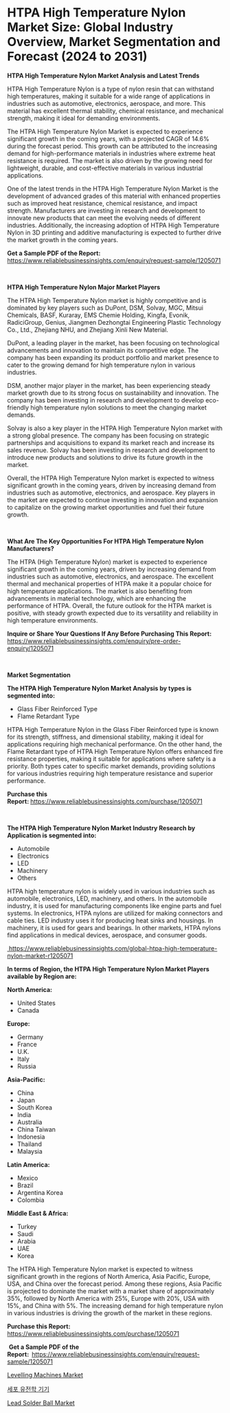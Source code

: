 <p><h1>HTPA High Temperature Nylon Market Size: Global Industry Overview, Market Segmentation and Forecast (2024 to 2031)</h1></p><p><strong>HTPA High Temperature Nylon Market Analysis and Latest Trends</strong></p>
<p><p>HTPA High Temperature Nylon is a type of nylon resin that can withstand high temperatures, making it suitable for a wide range of applications in industries such as automotive, electronics, aerospace, and more. This material has excellent thermal stability, chemical resistance, and mechanical strength, making it ideal for demanding environments.</p><p>The HTPA High Temperature Nylon Market is expected to experience significant growth in the coming years, with a projected CAGR of 14.6% during the forecast period. This growth can be attributed to the increasing demand for high-performance materials in industries where extreme heat resistance is required. The market is also driven by the growing need for lightweight, durable, and cost-effective materials in various industrial applications.</p><p>One of the latest trends in the HTPA High Temperature Nylon Market is the development of advanced grades of this material with enhanced properties such as improved heat resistance, chemical resistance, and impact strength. Manufacturers are investing in research and development to innovate new products that can meet the evolving needs of different industries. Additionally, the increasing adoption of HTPA High Temperature Nylon in 3D printing and additive manufacturing is expected to further drive the market growth in the coming years.</p></p>
<p><strong>Get a Sample PDF of the Report:&nbsp;</strong> <a href="https://www.reliablebusinessinsights.com/enquiry/request-sample/1205071">https://www.reliablebusinessinsights.com/enquiry/request-sample/1205071</a></p>
<p>&nbsp;</p>
<p><strong>HTPA High Temperature Nylon Major Market Players</strong></p>
<p><p>The HTPA High Temperature Nylon market is highly competitive and is dominated by key players such as DuPont, DSM, Solvay, MGC, Mitsui Chemicals, BASF, Kuraray, EMS Chemie Holding, Kingfa, Evonik, RadiciGroup, Genius, Jiangmen Dezhongtai Engineering Plastic Technology Co., Ltd., Zhejiang NHU, and Zhejiang Xinli New Material.</p><p>DuPont, a leading player in the market, has been focusing on technological advancements and innovation to maintain its competitive edge. The company has been expanding its product portfolio and market presence to cater to the growing demand for high temperature nylon in various industries.</p><p>DSM, another major player in the market, has been experiencing steady market growth due to its strong focus on sustainability and innovation. The company has been investing in research and development to develop eco-friendly high temperature nylon solutions to meet the changing market demands.</p><p>Solvay is also a key player in the HTPA High Temperature Nylon market with a strong global presence. The company has been focusing on strategic partnerships and acquisitions to expand its market reach and increase its sales revenue. Solvay has been investing in research and development to introduce new products and solutions to drive its future growth in the market.</p><p>Overall, the HTPA High Temperature Nylon market is expected to witness significant growth in the coming years, driven by increasing demand from industries such as automotive, electronics, and aerospace. Key players in the market are expected to continue investing in innovation and expansion to capitalize on the growing market opportunities and fuel their future growth.</p></p>
<p>&nbsp;</p>
<p><strong>What Are The Key Opportunities For HTPA High Temperature Nylon Manufacturers?</strong></p>
<p><p>The HTPA (High Temperature Nylon) market is expected to experience significant growth in the coming years, driven by increasing demand from industries such as automotive, electronics, and aerospace. The excellent thermal and mechanical properties of HTPA make it a popular choice for high temperature applications. The market is also benefiting from advancements in material technology, which are enhancing the performance of HTPA. Overall, the future outlook for the HTPA market is positive, with steady growth expected due to its versatility and reliability in high temperature environments.</p></p>
<p><strong>Inquire or Share Your Questions If Any Before Purchasing This Report:</strong> <a href="https://www.reliablebusinessinsights.com/enquiry/pre-order-enquiry/1205071">https://www.reliablebusinessinsights.com/enquiry/pre-order-enquiry/1205071</a></p>
<p>&nbsp;</p>
<p><strong>Market Segmentation</strong></p>
<p><strong>The HTPA High Temperature Nylon Market Analysis by types is segmented into:</strong></p>
<p><ul><li>Glass Fiber Reinforced Type</li><li>Flame Retardant Type</li></ul></p>
<p><p>HTPA High Temperature Nylon in the Glass Fiber Reinforced type is known for its strength, stiffness, and dimensional stability, making it ideal for applications requiring high mechanical performance. On the other hand, the Flame Retardant type of HTPA High Temperature Nylon offers enhanced fire resistance properties, making it suitable for applications where safety is a priority. Both types cater to specific market demands, providing solutions for various industries requiring high temperature resistance and superior performance.</p></p>
<p><strong>Purchase this Report:&nbsp;</strong><a href="https://www.reliablebusinessinsights.com/purchase/1205071">https://www.reliablebusinessinsights.com/purchase/1205071</a></p>
<p>&nbsp;</p>
<p><strong>The HTPA High Temperature Nylon Market Industry Research by Application is segmented into:</strong></p>
<p><ul><li>Automobile</li><li>Electronics</li><li>LED</li><li>Machinery</li><li>Others</li></ul></p>
<p><p>HTPA high temperature nylon is widely used in various industries such as automobile, electronics, LED, machinery, and others. In the automobile industry, it is used for manufacturing components like engine parts and fuel systems. In electronics, HTPA nylons are utilized for making connectors and cable ties. LED industry uses it for producing heat sinks and housings. In machinery, it is used for gears and bearings. In other markets, HTPA nylons find applications in medical devices, aerospace, and consumer goods.</p></p>
<p><a href="https://www.reliablebusinessinsights.com/global-htpa-high-temperature-nylon-market-r1205071">&nbsp;https://www.reliablebusinessinsights.com/global-htpa-high-temperature-nylon-market-r1205071</a></p>
<p><strong>In terms of Region, the HTPA High Temperature Nylon Market Players available by Region are:</strong></p>
<p>
    <p> <strong> North America: </strong>
        <ul>
            <li>United States</li>
            <li>Canada</li>
        </ul>
        </p> 
    <p> <strong> Europe: </strong>
        <ul>
            <li>Germany</li>
            <li>France</li>
            <li>U.K.</li>
            <li>Italy</li>
            <li>Russia</li>
        </ul>
        </p> 
    <p> <strong> Asia-Pacific: </strong>
        <ul>
            <li>China</li>
            <li>Japan</li>
            <li>South Korea</li>
            <li>India</li>
            <li>Australia</li>
            <li>China Taiwan</li>
            <li>Indonesia</li>
            <li>Thailand</li>
            <li>Malaysia</li>
        </ul>
        </p> 
    <p> <strong> Latin America: </strong>
        <ul>
            <li>Mexico</li>
            <li>Brazil</li>
            <li>Argentina Korea</li>
            <li>Colombia</li>
        </ul>
        </p> 
    <p> <strong> Middle East & Africa: </strong>
        <ul>
            <li>Turkey</li>
            <li>Saudi</li>
            <li>Arabia</li>
            <li>UAE</li>
            <li>Korea</li>
        </ul>
    </p>
    </p>
<p><p>The HTPA High Temperature Nylon market is expected to witness significant growth in the regions of North America, Asia Pacific, Europe, USA, and China over the forecast period. Among these regions, Asia Pacific is projected to dominate the market with a market share of approximately 35%, followed by North America with 25%, Europe with 20%, USA with 15%, and China with 5%. The increasing demand for high temperature nylon in various industries is driving the growth of the market in these regions.</p></p>
<p><strong>Purchase this Report: </strong><a href="https://www.reliablebusinessinsights.com/purchase/1205071">https://www.reliablebusinessinsights.com/purchase/1205071</a></p>
<p>&nbsp;<strong>Get a Sample PDF of the Report:&nbsp;&nbsp;</strong><a href="https://www.reliablebusinessinsights.com/enquiry/request-sample/1205071">https://www.reliablebusinessinsights.com/enquiry/request-sample/1205071</a></p>
<p><strong></strong></p>
<p><p><a href="https://view.publitas.com/reportprime-1/levelling-machines-market-forecasts-market-trends-and-impact-analysis-2024-2031/">Levelling Machines Market</a></p><p><a href="https://github.com/puputanisa684/Market-Research-Report-List-1/blob/main/8829149106520.md">세포 유전학 기기</a></p><p><a href="https://issuu.com/reportprime-2/docs/lead-solder-ball-market-size-2030.pptx">Lead Solder Ball Market</a></p></p>
